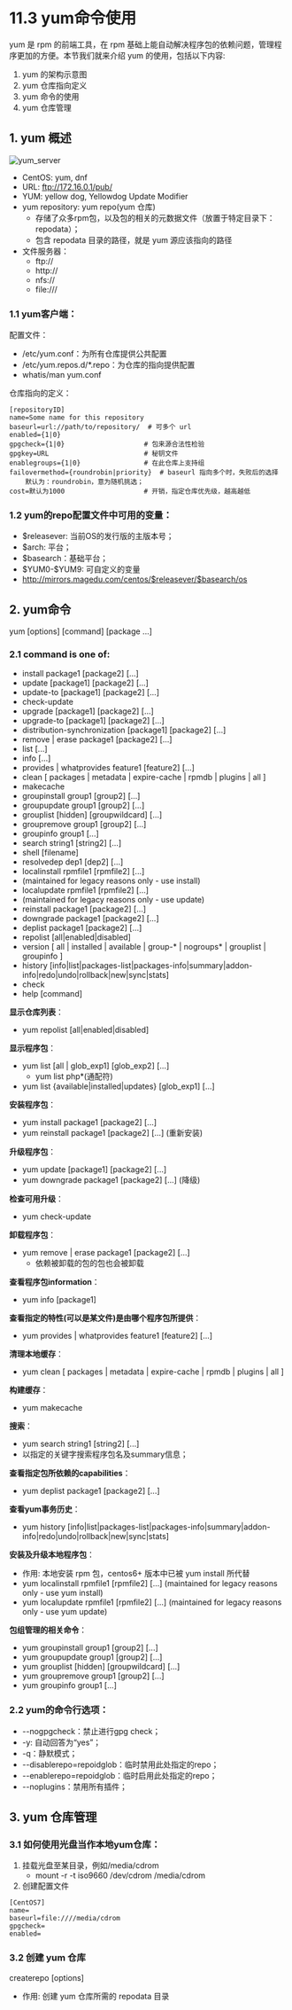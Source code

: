# 11.3 yum命令使用
yum 是 rpm 的前端工具，在 rpm 基础上能自动解决程序包的依赖问题，管理程序更加的方便。本节我们就来介绍 yum 的使用，包括以下内容:
1. yum 的架构示意图
2. yum 仓库指向定义
3. yum 命令的使用
4. yum 仓库管理

## 1. yum 概述
![yum_server](../images/11/yum_serve.png)
- CentOS: yum, dnf
- URL: ftp://172.16.0.1/pub/    
- YUM: yellow dog, Yellowdog Update Modifier
- yum repository: yum repo(yum 仓库)
    - 存储了众多rpm包，以及包的相关的元数据文件（放置于特定目录下：repodata）；
    - 包含 repodata 目录的路径，就是 yum 源应该指向的路径
- 文件服务器：
    - ftp://
    - http://
    - nfs://
    - file:///

### 1.1 yum客户端：
配置文件：
- /etc/yum.conf：为所有仓库提供公共配置
- /etc/yum.repos.d/*.repo：为仓库的指向提供配置
- whatis/man yum.conf

仓库指向的定义：
```
[repositoryID]
name=Some name for this repository
baseurl=url://path/to/repository/  # 可多个 url
enabled={1|0}
gpgcheck={1|0}                    # 包来源合法性检验
gpgkey=URL                        # 秘钥文件
enablegroups={1|0}                # 在此仓库上支持组
failovermethod={roundrobin|priority}  # baseurl 指向多个时，失败后的选择
    默认为：roundrobin，意为随机挑选；
cost=默认为1000                    # 开销，指定仓库优先级，越高越低
```

### 1.2 yum的repo配置文件中可用的变量：
- $releasever: 当前OS的发行版的主版本号；
- $arch: 平台；
- $basearch：基础平台；
- \$YUM0\-$YUM9\: 可自定义的变量
- http://mirrors.magedu.com/centos/$releasever/$basearch/os

## 2. yum命令
yum [options] [command] [package ...]

### 2.1 command is one of:
- install package1 [package2] [...]
- update [package1] [package2] [...]
- update-to [package1] [package2] [...]
- check-update
- upgrade [package1] [package2] [...]
- upgrade-to [package1] [package2] [...]
- distribution-synchronization [package1] [package2] [...]
- remove | erase package1 [package2] [...]
- list [...]
- info [...]
- provides | whatprovides feature1 [feature2] [...]
- clean [ packages | metadata | expire-cache | rpmdb | plugins | all ]
- makecache
- groupinstall group1 [group2] [...]
- groupupdate group1 [group2] [...]
- grouplist [hidden] [groupwildcard] [...]
- groupremove group1 [group2] [...]
- groupinfo group1 [...]
- search string1 [string2] [...]
- shell [filename]
- resolvedep dep1 [dep2] [...]
- localinstall rpmfile1 [rpmfile2] [...]
-  (maintained for legacy reasons only - use install)
- localupdate rpmfile1 [rpmfile2] [...]
-  (maintained for legacy reasons only - use update)
- reinstall package1 [package2] [...]
- downgrade package1 [package2] [...]
- deplist package1 [package2] [...]
- repolist [all|enabled|disabled]
- version [ all | installed | available | group-* | nogroups* | grouplist | groupinfo ]
- history [info|list|packages-list|packages-info|summary|addon-info|redo|undo|rollback|new|sync|stats]
- check
- help [command]

**显示仓库列表**：
- yum repolist [all|enabled|disabled]

**显示程序包**：
- yum list [all | glob_exp1] [glob_exp2] [...]
    - yum list  php*(通配符)
- yum list {available|installed|updates} [glob_exp1] [...]

**安装程序包**：
- yum install package1 [package2] [...]
- yum reinstall package1 [package2] [...]  (重新安装)

**升级程序包**：
- yum update [package1] [package2] [...]
- yum downgrade package1 [package2] [...] (降级)

**检查可用升级**：
- yum check-update

**卸载程序包**：
- yum remove | erase package1 [package2] [...]
    - 依赖被卸载的包的包也会被卸载

**查看程序包information**：
- yum info [package1]

**查看指定的特性(可以是某文件)是由哪个程序包所提供**：
- yum provides | whatprovides feature1 [feature2] [...]

**清理本地缓存**：
- yum clean [ packages | metadata | expire-cache | rpmdb | plugins | all ]

**构建缓存**：
- yum makecache

**搜索**：
- yum search string1 [string2] [...]
- 以指定的关键字搜索程序包名及summary信息；

**查看指定包所依赖的capabilities**：
- yum deplist package1 [package2] [...]

**查看yum事务历史**：
- yum history [info|list|packages-list|packages-info|summary|addon-info|redo|undo|rollback|new|sync|stats]

**安装及升级本地程序包**：
- 作用: 本地安装 rpm 包，centos6+ 版本中已被 yum install 所代替
- yum localinstall rpmfile1 [rpmfile2] [...] (maintained for legacy reasons only - use yum install)
- yum localupdate rpmfile1 [rpmfile2] [...] (maintained for legacy reasons only - use yum update)

**包组管理的相关命令**：
- yum groupinstall group1 [group2] [...]
- yum groupupdate group1 [group2] [...]
- yum grouplist [hidden] [groupwildcard] [...]
- yum groupremove group1 [group2] [...]
- yum groupinfo group1 [...]

### 2.2 yum的命令行选项：
- --nogpgcheck：禁止进行gpg check；
- -y: 自动回答为“yes”；
- -q：静默模式；
- --disablerepo=repoidglob：临时禁用此处指定的repo；
- --enablerepo=repoidglob：临时启用此处指定的repo；
- --noplugins：禁用所有插件；


## 3. yum 仓库管理
### 3.1 如何使用光盘当作本地yum仓库：
1. 挂载光盘至某目录，例如/media/cdrom
    - mount -r -t iso9660 /dev/cdrom /media/cdrom
2. 创建配置文件
```
[CentOS7]
name=
baseurl=file:////media/cdrom
gpgcheck=
enabled=
```

### 3.2 创建 yum 仓库
createrepo [options] <directory>
- 作用: 创建 yum 仓库所需的 repodata 目录
